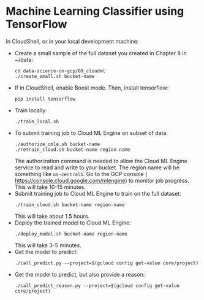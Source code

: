# Machine Learning Classifier using TensorFlow

In CloudShell, or in your local development machine:
* Create a small sample of the full dataset you created in Chapter 8 in ~/data:
    ```
    cd data-science-on-gcp/09_cloudml
    ./create_small.sh bucket-name
    ```
* If in CloudShell, enable Boost mode. Then, install tensorflow:
    ```
    pip install tensorflow
    ```
* Train locally:
    ```
    ./train_local.sh
    ```
* To submit training job to Cloud ML Engine on subset of data:
    ```
    ./authorize_cmle.sh bucket-name
    ./retrain_cloud.sh bucket-name region-name
    ```
  The authorization command is needed to allow the Cloud ML Engine service to read
  and write to your bucket.
  The region name will be something like `us-central1`.  Go to the GCP console (
  https://console.cloud.google.com/mlengine) to monitor job progress. This will take
  10-15 minutes.
* Submit training job to Cloud ML Engine to train on the full dataset:
    ```
    ./train_cloud.sh bucket-name region-name
    ```
  This will take about 1.5 hours.
* Deploy the trained model to Cloud ML Engine:
    ```
    ./deploy_model.sh bucket-name region-name
    ```
  This will take 3-5 minutes.
* Get the model to predict:
    ```
    ./call_predict.py --project=$(gcloud config get-value core/project)
    ```
* Get the model to predict, but also provide a reason:
    ```
    ./call_predict_reason.py --project=$(gcloud config get-value core/project)
    ```

